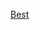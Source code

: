 [Best](https://leetcode.com/problems/spiral-matrix-ii/discuss/1941068/C%2B%2B-oror-0ms-oror-100-oror-Easy-To-Understand)